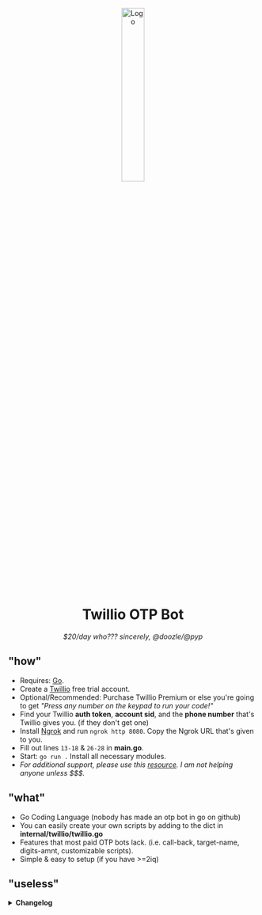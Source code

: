 <p align="center">
  <img src="https://media.discordapp.net/attachments/1047681400972791859/1140154407221207080/S8c6WAT.png" alt="Logo" width="30%">
</p>
<h1 align="center">Twillio OTP Bot</h1>
<p align="center">
  <em>$20/day who??? sincerely, @doozle/@pyp</em>
</p>

## "how"

- Requires: [Go](https://go.dev/).
- Create a [Twillio](https://www.twilio.com/en-us) free trial account.
- Optional/Recommended: Purchase Twillio Premium or else you're going to get <em>"Press any number on the keypad to run your code!"</em>
- Find your Twillio **auth token**, **account sid**, and the **phone number** that's Twillio gives you. (if they don't get one)
- Install [Ngrok](https://ngrok.com/download) and run `ngrok http 8080`. Copy the Ngrok URL that's given to you.
- Fill out lines `13-18` & `26-28` in **main.go**.
- Start: `go run .` Install all necessary modules.
- <em>For additional support, please use this [resource](https://www.google.com/). I am not helping anyone unless $$$.</em> 

## "what"

- Go Coding Language (nobody has made an otp bot in go on github)
- You can easily create your own scripts by adding to the dict in **internal/twillio/twillio.go**
- Features that most paid  OTP bots lack. (i.e. call-back, target-name, digits-amnt, customizable scripts). 
- Simple & easy to setup (if you have >=2iq)

## "useless"

<details>
<summary><strong>Changelog</strong></summary>
<br>

```diff
v0.0.1 ⋮ 08/12/2023
! Initial release
```
</details>
